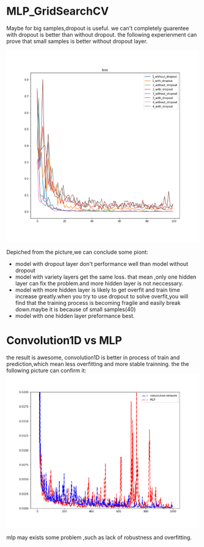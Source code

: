 # MLP_GridSearchCV
Maybe for big samples,dropout is useful.  we can't completely guarentee with dropout is better than without dropout.
the following experienment can prove that small samples is better without dropout layer.

![loss](https://github.com/DreamPurchaseZnz/Picture/blob/master/loss.png)

Depiched from the picture,we can conclude some piont:
* model with dropout layer don't performance well than model without dropout
* model with variety layers get the same loss. that mean ,only one hidden layer can fix the problem.and more hidden layer is not neccessary.
* model with more hidden layer is likely to get overfit and train time increase greatly.when you try to use dropout to solve overfit,you will
find that the training process is becoming fragile and easily break down.maybe it is because of small samples(40)
* model with one hidden layer  preformance best.

# Convolution1D vs MLP
the result is awesome, convolution1D is better in process of train and prediction,which mean less overfitting and more stable trainning.
the the following picture can confirm it:
![cnn](https://github.com/DreamPurchaseZnz/Picture/blob/master/compare_mlp_cnn.png)

mlp may exists some problem ,such as lack of robustness and overfitting.
